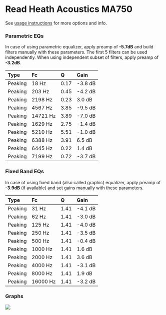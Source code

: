# Read Heath Acoustics MA750
See [usage instructions](https://github.com/jaakkopasanen/AutoEq#usage) for more options and info.

### Parametric EQs
In case of using parametric equalizer, apply preamp of **-5.7dB** and build filters manually
with these parameters. The first 5 filters can be used independently.
When using independent subset of filters, apply preamp of **-3.2dB**.

| Type    | Fc       |    Q | Gain    |
|:--------|:---------|:-----|:--------|
| Peaking | 18 Hz    | 0.17 | -3.8 dB |
| Peaking | 203 Hz   | 0.45 | -4.2 dB |
| Peaking | 2198 Hz  | 0.23 | 3.0 dB  |
| Peaking | 4567 Hz  | 3.85 | -9.5 dB |
| Peaking | 14721 Hz | 3.89 | -7.0 dB |
| Peaking | 1629 Hz  | 2.75 | -1.4 dB |
| Peaking | 5210 Hz  | 5.51 | -1.0 dB |
| Peaking | 6388 Hz  | 3.91 | 6.5 dB  |
| Peaking | 6445 Hz  | 0.22 | 1.4 dB  |
| Peaking | 7199 Hz  | 0.72 | -3.7 dB |

### Fixed Band EQs
In case of using fixed band (also called graphic) equalizer, apply preamp of **-3.9dB**
(if available) and set gains manually with these parameters.

| Type    | Fc       |    Q | Gain    |
|:--------|:---------|:-----|:--------|
| Peaking | 31 Hz    | 1.41 | -4.1 dB |
| Peaking | 62 Hz    | 1.41 | -3.0 dB |
| Peaking | 125 Hz   | 1.41 | -4.0 dB |
| Peaking | 250 Hz   | 1.41 | -3.5 dB |
| Peaking | 500 Hz   | 1.41 | -0.4 dB |
| Peaking | 1000 Hz  | 1.41 | 1.6 dB  |
| Peaking | 2000 Hz  | 1.41 | 3.6 dB  |
| Peaking | 4000 Hz  | 1.41 | -3.1 dB |
| Peaking | 8000 Hz  | 1.41 | 1.9 dB  |
| Peaking | 16000 Hz | 1.41 | -3.2 dB |

### Graphs
![](https://raw.githubusercontent.com/jaakkopasanen/AutoEq/master/results/innerfidelity/sbaf-serious/Read%20Heath%20Acoustics%20MA750/Read%20Heath%20Acoustics%20MA750.png)